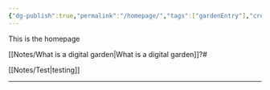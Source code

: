 ```yaml
---
{"dg-publish":true,"permalink":"/homepage/","tags":["gardenEntry"],"created":"2025-07-22T17:59:58.136+01:00","updated":"2025-07-22T18:42:33.537+01:00"}
---
```


This is the homepage

[[Notes/What is a digital garden\|What is a digital garden]]?#

[[Notes/Test\|testing]]

___


